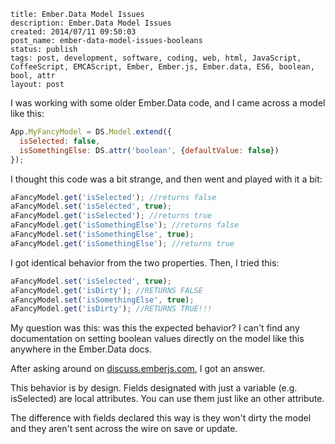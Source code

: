```
title: Ember.Data Model Issues
description: Ember.Data Model Issues
created: 2014/07/11 09:50:03
post_name: ember-data-model-issues-booleans
status: publish
tags: post, development, software, coding, web, html, JavaScript, CoffeeScript, EMCAScript, Ember, Ember.js, Ember.data, ES6, boolean, bool, attr
layout: post
```
I was working with some older Ember.Data code, and I came across a model like this:

```javascript
App.MyFancyModel = DS.Model.extend({
  isSelected: false,
  isSomethingElse: DS.attr('boolean', {defaultValue: false})
});
```

I thought this code was a bit strange, and then went and played with it a bit:

```javascript
aFancyModel.get('isSelected'); //returns false
aFancyModel.set('isSelected', true);
aFancyModel.get('isSelected'); //returns true
aFancyModel.get('isSomethingElse'); //returns false
aFancyModel.set('isSomethingElse', true);
aFancyModel.get('isSomethingElse'); //returns true
```

I got identical behavior from the two properties. Then, I tried this:

```javascript
aFancyModel.set('isSelected', true);
aFancyModel.get('isDirty'); //RETURNS FALSE
aFancyModel.set('isSomethingElse', true);
aFancyModel.get('isDirty'); //RETURNS TRUE!!!
```

My question was this: was this the expected behavior? I can't find any documentation on setting boolean values directly on the model like this anywhere in the Ember.Data docs.

After asking around on [discuss.emberjs.com](http://discuss.emberjs.com/t/model-declaration-false-vs-ds-attr-boolean-defaultvalue-false/5860), I got an answer.

This behavior is by design. Fields designated with just a variable (e.g. isSelected) are local attributes. You can use them just like an other attribute.

The difference with fields declared this way is they won't dirty the model and they aren't sent across the wire on save or update.
